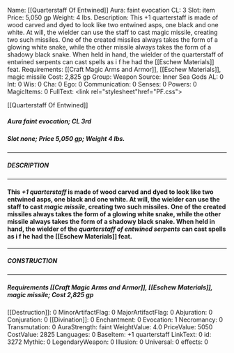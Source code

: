 Name: [[Quarterstaff Of Entwined]]
Aura: faint evocation
CL: 3
Slot: item
Price: 5,050 gp
Weight: 4 lbs.
Description: This +1 quarterstaff is made of wood carved and dyed to look like two entwined asps, one black and one white. At will, the wielder can use the staff to cast magic missile, creating two such missiles. One of the created missiles always takes the form of a glowing white snake, while the other missile always takes the form of a shadowy black snake. When held in hand, the wielder of the quarterstaff of entwined serpents can cast spells as i f he had the [[Eschew Materials]] feat.
Requirements: [[Craft Magic Arms and Armor]], [[Eschew Materials]], magic missile
Cost: 2,825 gp
Group: Weapon
Source: Inner Sea Gods
AL: 0
Int: 0
Wis: 0
Cha: 0
Ego: 0
Communication: 0
Senses: 0
Powers: 0
MagicItems: 0
FullText: <link rel="stylesheet"href="PF.css"><div class="heading"><p class="alignleft">[[Quarterstaff Of Entwined]]</p><div style="clear: both;"></div></div><div><h5><b>Aura </b>faint evocation; <b>CL </b>3rd</h5><h5><b>Slot </b>none; <b>Price </b>5,050 gp; <b>Weight </b>4 lbs.</h5></div><hr/><div><h5><b>DESCRIPTION</b></h5></div><hr/><div><h4><p>This <i>+1 quarterstaff</i> is made of wood carved and dyed to look like two entwined asps, one black and one white. At will, the wielder can use the staff to cast <i>magic missile</i>, creating two such missiles. One of the created missiles always takes the form of a glowing white snake, while the other missile always takes the form of a shadowy black snake. When held in hand, the wielder of the <i>quarterstaff of entwined serpents</i> can cast spells as i f he had the [[Eschew Materials]] feat.</p></h4></div><hr/><div><h5><b>CONSTRUCTION</b></h5></div><hr/><div><h5><b>Requirements </b>[[Craft Magic Arms and Armor]], [[Eschew Materials]], <i>magic missile</i>; <b>Cost </b>2,825 gp</h5></div>
[[Destruction]]: 0
MinorArtifactFlag: 0
MajorArtifactFlag: 0
Abjuration: 0
Conjuration: 0
[[Divination]]: 0
Enchantment: 0
Evocation: 1
Necromancy: 0
Transmutation: 0
AuraStrength: faint
WeightValue: 4.0
PriceValue: 5050
CostValue: 2825
Languages: 0
BaseItem: +1 quarterstaff
LinkText: 0
id: 3272
Mythic: 0
LegendaryWeapon: 0
Illusion: 0
Universal: 0
effects: 0
